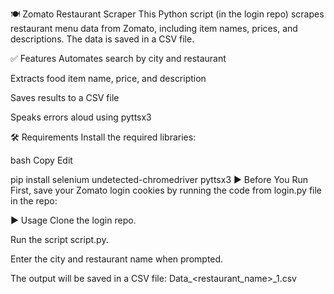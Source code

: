🍽️ Zomato Restaurant Scraper
This Python script (in the login repo) scrapes restaurant menu data from Zomato, including item names, prices, and descriptions. The data is saved in a CSV file.

✅ Features
Automates search by city and restaurant

Extracts food item name, price, and description

Saves results to a CSV file

Speaks errors aloud using pyttsx3

🛠️ Requirements
Install the required libraries:

bash
Copy
Edit

pip install selenium undetected-chromedriver pyttsx3
▶️ Before You Run
First, save your Zomato login cookies by running the code from login.py file in the repo:

▶️ Usage
Clone the login repo.

Run the script script.py.

Enter the city and restaurant name when prompted.

The output will be saved in a CSV file:
Data_<restaurant_name>_1.csv
